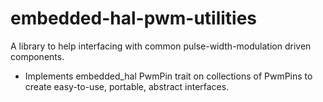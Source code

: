 # embedded-hal-pwm-utilities
A library to help interfacing with common pulse-width-modulation driven components. 

- Implements embedded_hal PwmPin trait on collections of PwmPins to create easy-to-use, portable, abstract interfaces. 


